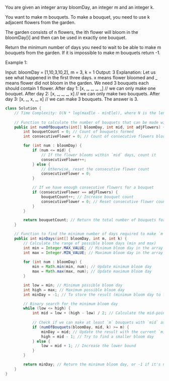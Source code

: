 You are given an integer array bloomDay, an integer m and an integer k.

You want to make m bouquets. To make a bouquet, you need to use k adjacent flowers from the garden.

The garden consists of n flowers, the ith flower will bloom in the bloomDay[i] and then can be used in exactly one bouquet.

Return the minimum number of days you need to wait to be able to make m bouquets from the garden. If it is impossible to make m bouquets return -1.

 

Example 1:

Input: bloomDay = [1,10,3,10,2], m = 3, k = 1
Output: 3
Explanation: Let us see what happened in the first three days. x means flower bloomed and _ means flower did not bloom in the garden.
We need 3 bouquets each should contain 1 flower.
After day 1: [x, _, _, _, _]   // we can only make one bouquet.
After day 2: [x, _, _, _, x]   // we can only make two bouquets.
After day 3: [x, _, x, _, x]   // we can make 3 bouquets. The answer is 3.
```java
class Solution {
    // Time Complexity: O(N * log(maxEle - minEle)), where N is the length of the bloomDay array.
    
    // Function to calculate the number of bouquets that can be made with `mid` as the maximum bloom day
    public int numOfBouquets(int[] bloomDay, int mid, int adjFlowers) {
        int bouquetCount = 0; // Count of bouquets formed
        int consecutiveFlower = 0; // Count of consecutive flowers blooming within `mid` days

        for (int num : bloomDay) {
            if (num <= mid) { 
                // If the flower blooms within `mid` days, count it
                consecutiveFlower++;
            } else {
                // Otherwise, reset the consecutive flower count
                consecutiveFlower = 0;
            }

            // If we have enough consecutive flowers for a bouquet
            if (consecutiveFlower == adjFlowers) {
                bouquetCount++; // Increase bouquet count
                consecutiveFlower = 0; // Reset consecutive flower count for the next bouquet
            }
        }

        return bouquetCount; // Return the total number of bouquets formed
    }

    // Function to find the minimum number of days required to make `m` bouquets
    public int minDays(int[] bloomDay, int m, int k) {
        // Calculate the range of possible bloom days (min and max)
        int min = Integer.MAX_VALUE; // Minimum bloom day in the array
        int max = Integer.MIN_VALUE; // Maximum bloom day in the array
        
        for (int num : bloomDay) {
            min = Math.min(min, num); // Update minimum bloom day
            max = Math.max(max, num); // Update maximum bloom day
        }

        int low = min; // Minimum possible bloom day
        int high = max; // Maximum possible bloom day
        int minDay = -1; // To store the result (minimum bloom day to form `m` bouquets)

        // Binary search for the minimum bloom day
        while (low <= high) {
            int mid = low + (high - low) / 2; // Calculate the mid-point of the current range
            
            // Check if we can make at least `m` bouquets with `mid` as the maximum bloom day
            if (numOfBouquets(bloomDay, mid, k) >= m) {
                minDay = mid; // Update the result with the current `mid`
                high = mid - 1; // Try to find a smaller bloom day
            } else {
                low = mid + 1; // Increase the lower bound
            }
        }

        return minDay; // Return the minimum bloom day, or -1 if it's not possible
    }
}

```

